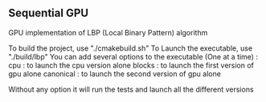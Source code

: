 ## Sequential GPU

GPU implementation of LBP (Local Binary Pattern) algorithm

To build the project, use "./cmakebuild.sh"
To Launch the executable, use "./build/lbp"
You can add several options to the executable (One at a time) :
cpu : to launch the cpu version alone
blocks : to launch the first version of gpu alone
canonical : to launch the second version of gpu alone

Without any option it will run the tests and launch all the different versions
